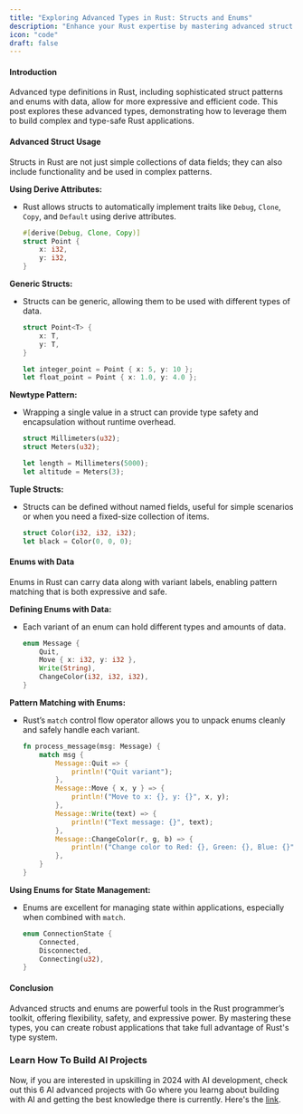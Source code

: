 ```yaml
---
title: "Exploring Advanced Types in Rust: Structs and Enums"
description: "Enhance your Rust expertise by mastering advanced struct usage and exploring enums with data. This detailed guide provides an in-depth look at sophisticated patterns and techniques for struct and enum definitions, offering practical coding examples and best practices to maximize code efficiency and maintainability."
icon: "code"
draft: false
---
```

#### Introduction

Advanced type definitions in Rust, including sophisticated struct patterns and enums with data, allow for more expressive and efficient code. This post explores these advanced types, demonstrating how to leverage them to build complex and type-safe Rust applications.

#### Advanced Struct Usage

Structs in Rust are not just simple collections of data fields; they can also include functionality and be used in complex patterns. 

**Using Derive Attributes:**
- Rust allows structs to automatically implement traits like `Debug`, `Clone`, `Copy`, and `Default` using derive attributes.
  ```rust
  #[derive(Debug, Clone, Copy)]
  struct Point {
      x: i32,
      y: i32,
  }
  ```

**Generic Structs:**
- Structs can be generic, allowing them to be used with different types of data.
  ```rust
  struct Point<T> {
      x: T,
      y: T,
  }

  let integer_point = Point { x: 5, y: 10 };
  let float_point = Point { x: 1.0, y: 4.0 };
  ```

**Newtype Pattern:**
- Wrapping a single value in a struct can provide type safety and encapsulation without runtime overhead.
  ```rust
  struct Millimeters(u32);
  struct Meters(u32);

  let length = Millimeters(5000);
  let altitude = Meters(3);
  ```

**Tuple Structs:**
- Structs can be defined without named fields, useful for simple scenarios or when you need a fixed-size collection of items.
  ```rust
  struct Color(i32, i32, i32);
  let black = Color(0, 0, 0);
  ```

#### Enums with Data

Enums in Rust can carry data along with variant labels, enabling pattern matching that is both expressive and safe.

**Defining Enums with Data:**
- Each variant of an enum can hold different types and amounts of data.
  ```rust
  enum Message {
      Quit,
      Move { x: i32, y: i32 },
      Write(String),
      ChangeColor(i32, i32, i32),
  }
  ```

**Pattern Matching with Enums:**
- Rust’s `match` control flow operator allows you to unpack enums cleanly and safely handle each variant.
  ```rust
  fn process_message(msg: Message) {
      match msg {
          Message::Quit => {
              println!("Quit variant");
          },
          Message::Move { x, y } => {
              println!("Move to x: {}, y: {}", x, y);
          },
          Message::Write(text) => {
              println!("Text message: {}", text);
          },
          Message::ChangeColor(r, g, b) => {
              println!("Change color to Red: {}, Green: {}, Blue: {}", r, g, b);
          },
      }
  }
  ```

**Using Enums for State Management:**
- Enums are excellent for managing state within applications, especially when combined with `match`.
  ```rust
  enum ConnectionState {
      Connected,
      Disconnected,
      Connecting(u32),
  }
  ```

#### Conclusion

Advanced structs and enums are powerful tools in the Rust programmer’s toolkit, offering flexibility, safety, and expressive power. By mastering these types, you can create robust applications that take full advantage of Rust's type system.

### Learn How To Build AI Projects

Now, if you are interested in upskilling in 2024 with AI development, check out this 6 AI advanced projects with Go where you learng about building with AI and getting the best knowledge there is currently. Here's the [link](https://akhilsharmatech.gumroad.com/l/zgxqq).